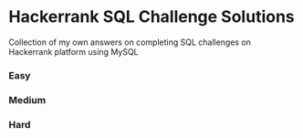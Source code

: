 # Hackerrank SQL Challenge Solutions

Collection of my own answers on completing SQL challenges on Hackerrank platform using MySQL


### Easy


### Medium


### Hard
